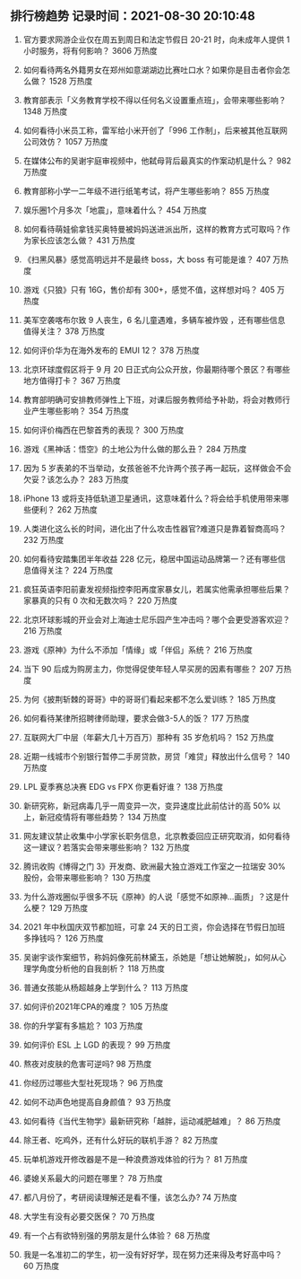 
## 排行榜趋势 记录时间：2021-08-30 20:10:48
  
  1. 官方要求网游企业仅在周五到周日和法定节假日 20-21 时，向未成年人提供 1 小时服务，将有何影响？ 3606 万热度
    
  2. 如何看待两名外籍男女在郑州如意湖湖边比赛吐口水？如果你是目击者你会怎么做？ 1528 万热度
    
  3. 教育部表示「义务教育学校不得以任何名义设置重点班」，会带来哪些影响？ 1348 万热度
    
  4. 如何看待小米员工称，雷军给小米开创了「996 工作制」，后来被其他互联网公司效仿？ 1057 万热度
    
  5. 在媒体公布的吴谢宇庭审视频中，他弑母背后最真实的作案动机是什么？ 982 万热度
    
  6. 教育部称小学一二年级不进行纸笔考试，将产生哪些影响？ 855 万热度
    
  7. 娱乐圈1个月多次「地震」，意味着什么？ 454 万热度
    
  8. 如何看待萌娃偷拿钱买奥特曼被妈妈送进派出所，这样的教育方式可取吗？作为家长应该怎么做？ 431 万热度
    
  9. 《扫黑风暴》感觉高明远并不是最终 boss，大 boss 有可能是谁？ 407 万热度
    
  10. 游戏《只狼》只有 16G，售价却有 300+，感觉不值，这样想对吗？ 405 万热度
    
  11. 美军空袭喀布尔致 9 人丧生，6 名儿童遇难，多辆车被炸毁 ，还有哪些信息值得关注？ 378 万热度
    
  12. 如何评价华为在海外发布的 EMUI 12？ 378 万热度
    
  13. 北京环球度假区将于 9 月 20 日正式向公众开放，你最期待哪个景区？有哪些地方值得打卡？ 367 万热度
    
  14. 教育部明确可安排教师弹性上下班，对课后服务教师给予补助，将会对教师行业产生哪些影响？ 354 万热度
    
  15. 如何评价梅西在巴黎首秀的表现？ 300 万热度
    
  16. 游戏《黑神话：悟空》的土地公为什么做的那么丑？ 284 万热度
    
  17. 因为 5 岁表弟的不当举动，女孩爸爸不允许两个孩子再一起玩，这样做会不会欠妥？该怎么办？ 283 万热度
    
  18. iPhone 13 或将支持低轨道卫星通讯，这意味着什么？将会给手机使用带来哪些便利？ 262 万热度
    
  19. 人类进化这么长的时间，进化出了什么攻击性器官?难道只是靠着智商高吗？ 232 万热度
    
  20. 如何看待安踏集团半年收益 228 亿元，稳居中国运动品牌第一？还有哪些信息值得关注？ 224 万热度
    
  21. 疯狂英语李阳前妻发视频指控李阳再度家暴女儿，若属实他需承担哪些后果？家暴真的只有 0 次和无数次吗？ 220 万热度
    
  22. 北京环球影城的开业会对上海迪士尼乐园产生冲击吗？哪个会更受游客欢迎？ 216 万热度
    
  23. 游戏《原神》为什么不添加「情缘」或「伴侣」系统？ 216 万热度
    
  24. 当下 90 后成为购房主力，你觉得促使年轻人早买房的因素有哪些？ 207 万热度
    
  25. 为何《披荆斩棘的哥哥》中的哥哥们看起来都不怎么爱训练？ 185 万热度
    
  26. 如何看待某律所招聘律师助理，要求会做3-5人的饭？ 177 万热度
    
  27. 互联网大厂中层（年薪大几十万百万）那种有 35 岁危机吗？ 152 万热度
    
  28. 近期一线城市个别银行暂停二手房贷款，房贷「难贷」释放出什么信号？ 140 万热度
    
  29. LPL 夏季赛总决赛 EDG vs FPX 你更看好谁？ 138 万热度
    
  30. 新研究称，新冠病毒几乎一周变异一次，变异速度比此前估计的高 50% 以上，新冠疫情将有哪些趋势？ 134 万热度
    
  31. 网友建议禁止收集中小学家长职务信息，北京教委回应正研究取消，如何看待这一建议？若落实会带来哪些影响？ 132 万热度
    
  32. 腾讯收购《博得之门 3》开发商、欧洲最大独立游戏工作室之一拉瑞安 30% 股份，会带来哪些影响？ 130 万热度
    
  33. 为什么游戏圈似乎很多不玩《原神》的人说「感觉不如原神...画质」？这是什么梗？ 129 万热度
    
  34. 2021 年中秋国庆双节都加班，可拿 24 天的日工资，你会选择在节假日加班多挣钱吗？ 126 万热度
    
  35. 吴谢宇谈作案细节，称妈妈像死前林黛玉，杀她是「想让她解脱」，如何从心理学角度分析他的自我剖析？ 118 万热度
    
  36. 普通女孩能从杨超越身上学到什么？ 113 万热度
    
  37. 如何评价2021年CPA的难度？ 105 万热度
    
  38. 你的升学宴有多尴尬？ 103 万热度
    
  39. 如何评价 ESL 上 LGD 的表现？ 99 万热度
    
  40. 熬夜对皮肤的危害可逆吗? 98 万热度
    
  41. 你经历过哪些大型社死现场？ 96 万热度
    
  42. 如何不动声色地提高自身颜值？ 93 万热度
    
  43. 如何看待《当代生物学》最新研究称「越胖，运动减肥越难」？ 86 万热度
    
  44. 除王者、吃鸡外，还有什么好玩的联机手游？ 82 万热度
    
  45. 玩单机游戏开修改器是不是一种浪费游戏体验的行为？ 81 万热度
    
  46. 婆媳关系最大的问题在哪里？ 78 万热度
    
  47. 都八月份了，考研阅读理解还是看不懂，该怎么办? 74 万热度
    
  48. 大学生有没有必要交医保？ 70 万热度
    
  49. 有一个占有欲特别强的男朋友是什么体验？ 68 万热度
    
  50. 我是一名准初二的学生，初一没有好好学，现在努力还来得及考好高中吗？ 60 万热度
    